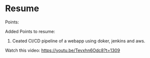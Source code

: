 # Resume







Points: 


Added Points to resume:

1. Ceated CI/CD pipeline of a webapp using doker, jenkins and aws.

Watch this video: 
        https://youtu.be/Tevxhn6Odc8?t=1309

